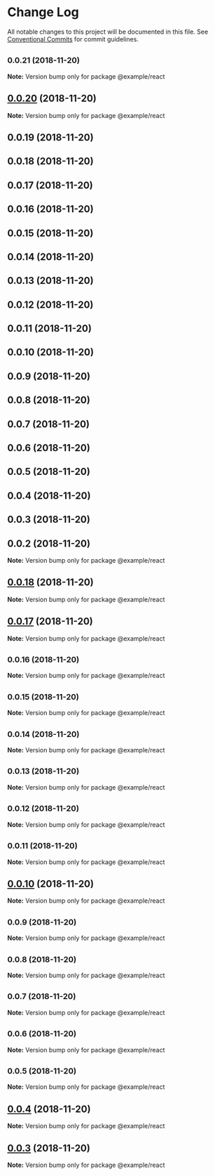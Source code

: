 # Change Log

All notable changes to this project will be documented in this file.
See [Conventional Commits](https://conventionalcommits.org) for commit guidelines.

## <small>0.0.21 (2018-11-20)</small>

**Note:** Version bump only for package @example/react





## [0.0.20](https://github.com/BarryYan/nsp/compare/@example/react@0.0.19...@example/react@0.0.20) (2018-11-20)

**Note:** Version bump only for package @example/react





## 0.0.19 (2018-11-20)



## 0.0.18 (2018-11-20)



## 0.0.17 (2018-11-20)



## 0.0.16 (2018-11-20)



## 0.0.15 (2018-11-20)



## 0.0.14 (2018-11-20)



## 0.0.13 (2018-11-20)



## 0.0.12 (2018-11-20)



## 0.0.11 (2018-11-20)



## 0.0.10 (2018-11-20)



## 0.0.9 (2018-11-20)



## 0.0.8 (2018-11-20)



## 0.0.7 (2018-11-20)



## 0.0.6 (2018-11-20)



## 0.0.5 (2018-11-20)



## 0.0.4 (2018-11-20)



## 0.0.3 (2018-11-20)



## 0.0.2 (2018-11-20)

**Note:** Version bump only for package @example/react





## [0.0.18](https://github.com/BarryYan/nsp/compare/v0.0.17...v0.0.18) (2018-11-20)

**Note:** Version bump only for package @example/react





## [0.0.17](https://github.com/BarryYan/nsp/compare/v0.0.16...v0.0.17) (2018-11-20)

**Note:** Version bump only for package @example/react





## <small>0.0.16 (2018-11-20)</small>

**Note:** Version bump only for package @example/react





## <small>0.0.15 (2018-11-20)</small>

**Note:** Version bump only for package @example/react





## <small>0.0.14 (2018-11-20)</small>

**Note:** Version bump only for package @example/react





## <small>0.0.13 (2018-11-20)</small>

**Note:** Version bump only for package @example/react





## <small>0.0.12 (2018-11-20)</small>

**Note:** Version bump only for package @example/react





## <small>0.0.11 (2018-11-20)</small>

**Note:** Version bump only for package @example/react





## [0.0.10](https://github.com/BarryYan/nsp/compare/v0.0.9...v0.0.10) (2018-11-20)

**Note:** Version bump only for package @example/react





## <small>0.0.9 (2018-11-20)</small>

**Note:** Version bump only for package @example/react





## <small>0.0.8 (2018-11-20)</small>

**Note:** Version bump only for package @example/react





## <small>0.0.7 (2018-11-20)</small>

**Note:** Version bump only for package @example/react





## <small>0.0.6 (2018-11-20)</small>

**Note:** Version bump only for package @example/react





## <small>0.0.5 (2018-11-20)</small>

**Note:** Version bump only for package @example/react





## [0.0.4](https://github.com/BarryYan/nsp/compare/v0.0.3...v0.0.4) (2018-11-20)

**Note:** Version bump only for package @example/react





## [0.0.3](https://github.com/BarryYan/nsp/compare/v0.0.2...v0.0.3) (2018-11-20)

**Note:** Version bump only for package @example/react
